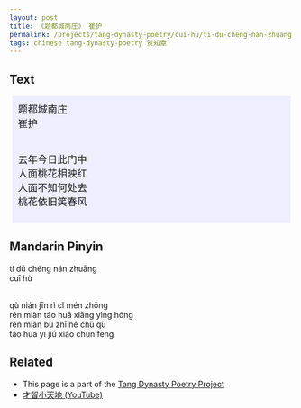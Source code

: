 ```yaml
---
layout: post
title: 《题都城南庄》 崔护
permalink: /projects/tang-dynasty-poetry/cui-hu/ti-du-cheng-nan-zhuang
tags: chinese tang-dynasty-poetry 贺知章
---
```


## Text


<p>
<div class="chinese-poem" style="font-size: 1.25em; background-color: #eef; padding: 10px; margin: 5px;">
题都城南庄
<br />
崔护
<br /><br />

去年今日此门中
<br />
人面桃花相映红
<br />
人面不知何处去
<br />
桃花依旧笑春风
</div>
</p>

## Mandarin Pinyin

<p>
tí dū chéng nán zhuāng
<br />
cuī hù
<br /><br />

qù nián jīn rì cǐ mén zhōng
<br />
rén miàn táo huā xiāng yìng hóng
<br />
rén miàn bù zhī hé chǔ qù
<br />
táo huā yī jiù xiào chūn fēng
</p>

## Related

* This page is a part of the [Tang Dynasty Poetry Project](/projects/tang-dynasty-poetry-project)
* [才智小天地 (YouTube)](https://youtu.be/fm-dfo4-SGE)
